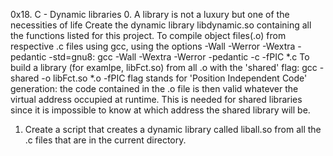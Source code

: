 0x18. C - Dynamic libraries
0. A library is not a luxury but one of the necessities of life
Create the dynamic library libdynamic.so containing all the functions listed for this project.
To compile object files(.o) from respective .c files  using gcc, using the options -Wall -Werror -Wextra -pedantic -std=gnu8:
	gcc -Wall -Wextra -Werror -pedantic -c -fPIC *.c
To  build a library (for examlpe, libFct.so) from all .o with the 'shared' flag:
	gcc -shared -o libFct.so *.o
-fPIC flag stands for 'Position Independent Code' generation: the code contained in the .o file is then valid whatever the virtual address occupied at runtime. This is needed for shared libraries since it is impossible to know at which address the shared library will be.
1. Create a script that creates a dynamic library called liball.so from all the .c files that are in the current directory.

